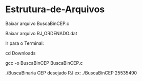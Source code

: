 # Estrutura-de-Arquivos

Baixar arquivo BuscaBinCEP.c

Baixar arquivo RJ_ORDENADO.dat

Ir para o Terminal:

cd Downloads

gcc -o BuscaBinCEP BuscaBinCEP.c

./BuscaBinaria CEP desejado RJ ex: ./BuscaBinCEP 25535490

